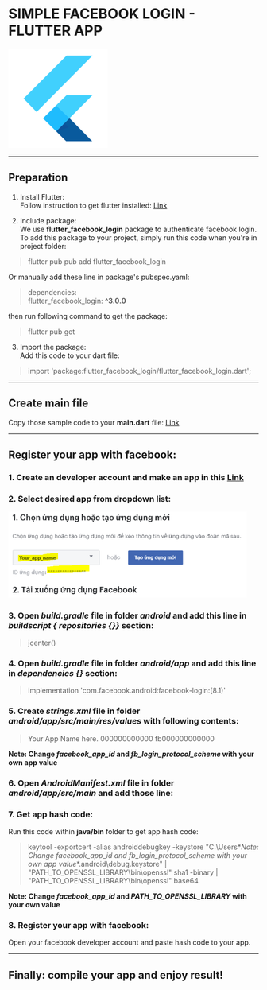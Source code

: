 # SIMPLE FACEBOOK LOGIN - FLUTTER APP
<img src="./flutter.png" width="200" alt="Flutter icon" title="Flutter is awesome!">

______________________________________________
## Preparation
1. Install Flutter:<br>
Follow instruction to get flutter installed: [Link](https://flutter.dev/docs/get-started/install)

2. Include package:<br>
We use **flutter_facebook_login** package to authenticate facebook login. To add this package to your project, simply run this code when you're in project folder:
> flutter pub pub add flutter_facebook_login

Or manually add these line in package's pubspec.yaml:
> dependencies:<br>
>   flutter_facebook_login: **^3.0.0**<br>

then run following command to get the package:
> flutter pub get

3. Import the package:<br>
Add this code to your dart file:
> import 'package:flutter_facebook_login/flutter_facebook_login.dart';

______________________________________________
## Create main file
Copy those sample code to your **main.dart** file: [Link](https://pub.dev/packages/flutter_facebook_login/example)

______________________________________________
## Register your app with facebook:
### 1. Create an developer account and make an app in this [Link](https://developers.facebook.com/docs/facebook-login/android)
### 2. Select desired app from dropdown list:<br>
<img src="./1.PNG" width="480" alt="Select app" title="Select app">

### 3. Open *build.gradle* file in folder *android* and add this line in *buildscript { repositories {}}* section:
> jcenter() 
 
### 4. Open *build.gradle* file in folder *android/app* and add this line in *dependencies {}* section:
> implementation 'com.facebook.android:facebook-login:[8.1)'
 
### 5. Create *strings.xml* file in folder *android/app/src/main/res/values* with following contents:
> <?xml version="1.0" encoding="utf-8"?>
> <resources>
>     <string name="app_name">Your App Name here.</string>
>     <string name="facebook_app_id">000000000000</string>
>     <string name="fb_login_protocol_scheme">fb000000000000</string>
> </resources>

**Note: Change *facebook_app_id* and *fb_login_protocol_scheme* with your own app value**

### 6. Open *AndroidManifest.xml* file in folder *android/app/src/main* and add those line:
> <meta-data android:name="com.facebook.sdk.ApplicationId"
>     android:value="@string/facebook_app_id"/>
> 
> <activity android:name="com.facebook.FacebookActivity"
>     android:configChanges=
>             "keyboard|keyboardHidden|screenLayout|screenSize|orientation"
>     android:label="@string/app_name" />
> 
> <activity
>     android:name="com.facebook.CustomTabActivity"
>     android:exported="true">
>     <intent-filter>
>         <action android:name="android.intent.action.VIEW" />
>         <category android:name="android.intent.category.DEFAULT" />
>         <category android:name="android.intent.category.BROWSABLE" />
>         <data android:scheme="@string/fb_login_protocol_scheme" />
>     </intent-filter>
> </activity>

### 7. Get app hash code:
Run this code within **java/bin** folder to get app hash code:
> keytool -exportcert -alias androiddebugkey -keystore "C:\Users\**Note: Change *facebook_app_id* and *fb_login_protocol_scheme* with your own app value**\.android\debug.keystore" | "PATH_TO_OPENSSL_LIBRARY\bin\openssl" sha1 -binary | "PATH_TO_OPENSSL_LIBRARY\bin\openssl" base64

**Note: Change *facebook_app_id* and *PATH_TO_OPENSSL_LIBRARY* with your own value**

### 8. Register your app with facebook:
Open your facebook developer account and paste hash code to your app.

______________________________________________
## Finally: compile your app and enjoy result!
